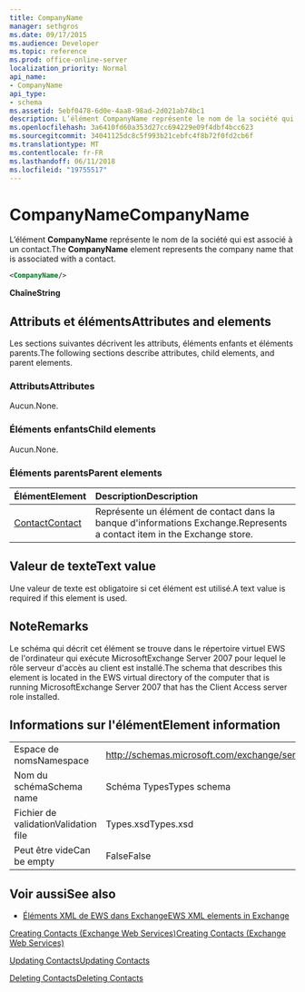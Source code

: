 ```yaml
---
title: CompanyName
manager: sethgros
ms.date: 09/17/2015
ms.audience: Developer
ms.topic: reference
ms.prod: office-online-server
localization_priority: Normal
api_name:
- CompanyName
api_type:
- schema
ms.assetid: 5ebf0478-6d0e-4aa8-98ad-2d021ab74bc1
description: L’élément CompanyName représente le nom de la société qui est associé à un contact.
ms.openlocfilehash: 3a6410fd60a353d27cc694229e09f4dbf4bcc623
ms.sourcegitcommit: 34041125dc8c5f993b21cebfc4f8b72f0fd2cb6f
ms.translationtype: MT
ms.contentlocale: fr-FR
ms.lasthandoff: 06/11/2018
ms.locfileid: "19755517"
---
```

# <a name="companyname"></a><span data-ttu-id="0e256-103">CompanyName</span><span class="sxs-lookup"><span data-stu-id="0e256-103">CompanyName</span></span>

<span data-ttu-id="0e256-104">L’élément **CompanyName** représente le nom de la société qui est associé à un contact.</span><span class="sxs-lookup"><span data-stu-id="0e256-104">The **CompanyName** element represents the company name that is associated with a contact.</span></span> 
  
```xml
<CompanyName/>
```

 <span data-ttu-id="0e256-105">**Chaîne**</span><span class="sxs-lookup"><span data-stu-id="0e256-105">**String**</span></span>
## <a name="attributes-and-elements"></a><span data-ttu-id="0e256-106">Attributs et éléments</span><span class="sxs-lookup"><span data-stu-id="0e256-106">Attributes and elements</span></span>

<span data-ttu-id="0e256-107">Les sections suivantes décrivent les attributs, éléments enfants et éléments parents.</span><span class="sxs-lookup"><span data-stu-id="0e256-107">The following sections describe attributes, child elements, and parent elements.</span></span>
  
### <a name="attributes"></a><span data-ttu-id="0e256-108">Attributs</span><span class="sxs-lookup"><span data-stu-id="0e256-108">Attributes</span></span>

<span data-ttu-id="0e256-109">Aucun.</span><span class="sxs-lookup"><span data-stu-id="0e256-109">None.</span></span>
  
### <a name="child-elements"></a><span data-ttu-id="0e256-110">Éléments enfants</span><span class="sxs-lookup"><span data-stu-id="0e256-110">Child elements</span></span>

<span data-ttu-id="0e256-111">Aucun.</span><span class="sxs-lookup"><span data-stu-id="0e256-111">None.</span></span>
  
### <a name="parent-elements"></a><span data-ttu-id="0e256-112">Éléments parents</span><span class="sxs-lookup"><span data-stu-id="0e256-112">Parent elements</span></span>

|<span data-ttu-id="0e256-113">**Élément**</span><span class="sxs-lookup"><span data-stu-id="0e256-113">**Element**</span></span>|<span data-ttu-id="0e256-114">**Description**</span><span class="sxs-lookup"><span data-stu-id="0e256-114">**Description**</span></span>|
|:-----|:-----|
|[<span data-ttu-id="0e256-115">Contact</span><span class="sxs-lookup"><span data-stu-id="0e256-115">Contact</span></span>](contact.md) <br/> |<span data-ttu-id="0e256-116">Représente un élément de contact dans la banque d'informations Exchange.</span><span class="sxs-lookup"><span data-stu-id="0e256-116">Represents a contact item in the Exchange store.</span></span>  <br/> |
   
## <a name="text-value"></a><span data-ttu-id="0e256-117">Valeur de texte</span><span class="sxs-lookup"><span data-stu-id="0e256-117">Text value</span></span>

<span data-ttu-id="0e256-118">Une valeur de texte est obligatoire si cet élément est utilisé.</span><span class="sxs-lookup"><span data-stu-id="0e256-118">A text value is required if this element is used.</span></span>
  
## <a name="remarks"></a><span data-ttu-id="0e256-119">Note</span><span class="sxs-lookup"><span data-stu-id="0e256-119">Remarks</span></span>

<span data-ttu-id="0e256-120">Le schéma qui décrit cet élément se trouve dans le répertoire virtuel EWS de l'ordinateur qui exécute MicrosoftExchange Server 2007 pour lequel le rôle serveur d'accès au client est installé.</span><span class="sxs-lookup"><span data-stu-id="0e256-120">The schema that describes this element is located in the EWS virtual directory of the computer that is running MicrosoftExchange Server 2007 that has the Client Access server role installed.</span></span>
  
## <a name="element-information"></a><span data-ttu-id="0e256-121">Informations sur l'élément</span><span class="sxs-lookup"><span data-stu-id="0e256-121">Element information</span></span>

|||
|:-----|:-----|
|<span data-ttu-id="0e256-122">Espace de noms</span><span class="sxs-lookup"><span data-stu-id="0e256-122">Namespace</span></span>  <br/> |http://schemas.microsoft.com/exchange/services/2006/types  <br/> |
|<span data-ttu-id="0e256-123">Nom du schéma</span><span class="sxs-lookup"><span data-stu-id="0e256-123">Schema name</span></span>  <br/> |<span data-ttu-id="0e256-124">Schéma Types</span><span class="sxs-lookup"><span data-stu-id="0e256-124">Types schema</span></span>  <br/> |
|<span data-ttu-id="0e256-125">Fichier de validation</span><span class="sxs-lookup"><span data-stu-id="0e256-125">Validation file</span></span>  <br/> |<span data-ttu-id="0e256-126">Types.xsd</span><span class="sxs-lookup"><span data-stu-id="0e256-126">Types.xsd</span></span>  <br/> |
|<span data-ttu-id="0e256-127">Peut être vide</span><span class="sxs-lookup"><span data-stu-id="0e256-127">Can be empty</span></span>  <br/> |<span data-ttu-id="0e256-128">False</span><span class="sxs-lookup"><span data-stu-id="0e256-128">False</span></span>  <br/> |
   
## <a name="see-also"></a><span data-ttu-id="0e256-129">Voir aussi</span><span class="sxs-lookup"><span data-stu-id="0e256-129">See also</span></span>



- [<span data-ttu-id="0e256-130">Éléments XML de EWS dans Exchange</span><span class="sxs-lookup"><span data-stu-id="0e256-130">EWS XML elements in Exchange</span></span>](ews-xml-elements-in-exchange.md)


[<span data-ttu-id="0e256-131">Creating Contacts (Exchange Web Services)</span><span class="sxs-lookup"><span data-stu-id="0e256-131">Creating Contacts (Exchange Web Services)</span></span>](http://msdn.microsoft.com/library/4845917e-70d1-481c-bbd7-011ec6571789%28Office.15%29.aspx)
  
[<span data-ttu-id="0e256-132">Updating Contacts</span><span class="sxs-lookup"><span data-stu-id="0e256-132">Updating Contacts</span></span>](http://msdn.microsoft.com/library/9a865953-b94a-4229-b632-2dee433314be%28Office.15%29.aspx)
  
[<span data-ttu-id="0e256-133">Deleting Contacts</span><span class="sxs-lookup"><span data-stu-id="0e256-133">Deleting Contacts</span></span>](http://msdn.microsoft.com/library/fcc3dc84-cd3e-455e-a1a7-ae6921c9b588%28Office.15%29.aspx)

